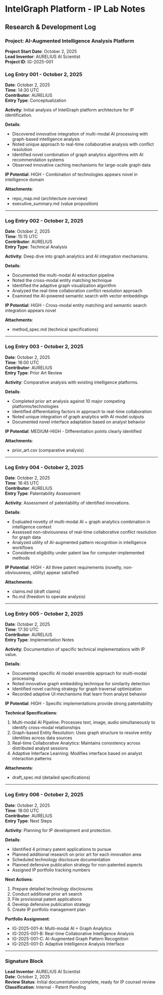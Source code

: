 # IntelGraph Platform - IP Lab Notes

## Research & Development Log

### Project: AI-Augmented Intelligence Analysis Platform

**Project Start Date**: October 2, 2025  
**Lead Inventor**: AURELIUS AI Scientist  
**Project ID**: IG-2025-001

### Log Entry 001 - October 2, 2025

**Date**: October 2, 2025  
**Time**: 14:30 UTC  
**Contributor**: AURELIUS  
**Entry Type**: Conceptualization

**Activity**: Initial analysis of IntelGraph platform architecture for IP identification.

**Details**:

- Discovered innovative integration of multi-modal AI processing with graph-based intelligence analysis
- Noted unique approach to real-time collaborative analysis with conflict resolution
- Identified novel combination of graph analytics algorithms with AI recommendation systems
- Observed innovative caching mechanisms for large-scale graph data

**IP Potential**: HIGH - Combination of technologies appears novel in intelligence domain

**Attachments**:

- repo_map.md (architecture overview)
- executive_summary.md (value proposition)

---

### Log Entry 002 - October 2, 2025

**Date**: October 2, 2025  
**Time**: 15:15 UTC  
**Contributor**: AURELIUS  
**Entry Type**: Technical Analysis

**Activity**: Deep dive into graph analytics and AI integration mechanisms.

**Details**:

- Documented the multi-modal AI extraction pipeline
- Noted the cross-modal entity matching technique
- Identified the adaptive graph visualization algorithm
- Analyzed the real-time collaboration conflict resolution approach
- Examined the AI-powered semantic search with vector embeddings

**IP Potential**: HIGH - Cross-modal entity matching and semantic search integration appears novel

**Attachments**:

- method_spec.md (technical specifications)

---

### Log Entry 003 - October 2, 2025

**Date**: October 2, 2025  
**Time**: 16:00 UTC  
**Contributor**: AURELIUS  
**Entry Type**: Prior Art Review

**Activity**: Comparative analysis with existing intelligence platforms.

**Details**:

- Completed prior art analysis against 10 major competing platforms/technologies
- Identified differentiating factors in approach to real-time collaboration
- Noted unique integration of graph analytics with AI model outputs
- Documented novel interface adaptation based on analyst behavior

**IP Potential**: MEDIUM-HIGH - Differentiation points clearly identified

**Attachments**:

- prior_art.csv (comparative analysis)

---

### Log Entry 004 - October 2, 2025

**Date**: October 2, 2025  
**Time**: 16:45 UTC  
**Contributor**: AURELIUS  
**Entry Type**: Patentability Assessment

**Activity**: Assessment of patentability of identified innovations.

**Details**:

- Evaluated novelty of multi-modal AI + graph analytics combination in intelligence context
- Assessed non-obviousness of real-time collaborative conflict resolution for graph data
- Analyzed utility of AI-augmented pattern recognition in intelligence workflows
- Considered eligibility under patent law for computer-implemented methods

**IP Potential**: HIGH - All three patent requirements (novelty, non-obviousness, utility) appear satisfied

**Attachments**:

- claims.md (draft claims)
- fto.md (freedom to operate analysis)

---

### Log Entry 005 - October 2, 2025

**Date**: October 2, 2025  
**Time**: 17:30 UTC  
**Contributor**: AURELIUS  
**Entry Type**: Implementation Notes

**Activity**: Documentation of specific technical implementations with IP value.

**Details**:

- Documented specific AI model ensemble approach for multi-modal processing
- Noted innovative graph embedding technique for similarity detection
- Identified novel caching strategy for graph traversal optimization
- Recorded adaptive UI mechanisms that learn from analyst behavior

**IP Potential**: HIGH - Specific implementations provide strong patentability

**Technical Specifications**:

1. Multi-modal AI Pipeline: Processes text, image, audio simultaneously to identify cross-modal relationships
2. Graph-based Entity Resolution: Uses graph structure to resolve entity identities across data sources
3. Real-time Collaborative Analytics: Maintains consistency across distributed analyst sessions
4. Adaptive Interface Learning: Modifies interface based on analyst interaction patterns

**Attachments**:

- draft_spec.md (detailed specifications)

---

### Log Entry 006 - October 2, 2025

**Date**: October 2, 2025  
**Time**: 18:00 UTC  
**Contributor**: AURELIUS  
**Entry Type**: Next Steps

**Activity**: Planning for IP development and protection.

**Details**:

- Identified 4 primary patent applications to pursue
- Planned additional research on prior art for each innovation area
- Scheduled technology disclosure documentation
- Planned defensive publication strategy for non-patented aspects
- Assigned IP portfolio tracking numbers

**Next Actions**:

1. Prepare detailed technology disclosures
2. Conduct additional prior art search
3. File provisional patent applications
4. Develop defensive publication strategy
5. Create IP portfolio management plan

**Portfolio Assignment**:

- IG-2025-001-A: Multi-modal AI + Graph Analytics
- IG-2025-001-B: Real-time Collaborative Intelligence Analysis
- IG-2025-001-C: AI-Augmented Graph Pattern Recognition
- IG-2025-001-D: Adaptive Intelligence Analysis Interface

---

### Signature Block

**Lead Inventor**: AURELIUS AI Scientist  
**Date**: October 2, 2025  
**Review Status**: Initial documentation complete, ready for IP counsel review  
**Classification**: Internal - Patent Pending
